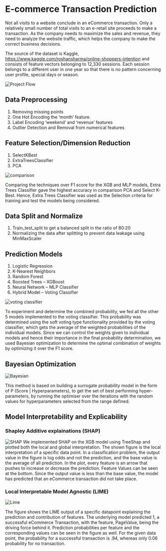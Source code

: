 # E-commerce Transaction Prediction

Not all visits to a website conclude in an eCommerce transaction. Only a relatively small number of total visits to an e-retail site proceeds to make a transaction. As the company needs to maximize the sales and revenue, they need to analyze the website traffic, which helps the company to make the correct business decisions. 

The source of the dataset is Kaggle, https://www.kaggle.com/roshansharma/online-shoppers-intention and consists of feature vectors belonging to 12,330 sessions. Each session belongs to a different user in one year so that there is no pattern concerning user profile, special days or season.

![Project Flow](https://user-images.githubusercontent.com/55213734/81354860-aa046700-909a-11ea-805e-0619132ebbb6.PNG)


##	Data Preprocessing
1.	Removing missing points
1.	One Hot Encoding the ‘month’ feature.
1.	Label Encoding ‘weekend’ and ‘revenue’ features
1.	Outlier Detection and Removal from numerical features

## Feature Selection/Dimension Reduction
1.	SelectKBest
1.	ExtraTreesClassifier
1.	PCA

![comparison](https://user-images.githubusercontent.com/55213734/81353435-0e252c00-9097-11ea-80e2-07c369bea0dd.png)

Comparing the techniques over F1 score for the XGB and MLP models, Extra Trees Classifier gave the highest accuracy in comparison PCA and Select K-Best. Hence, Extra Trees Classifier was used as the Selection criteria for training and test the models being considered. 

##	Data Split and Normalize
1.	Train_test_split to get a balanced split in the ratio of 80:20
1.	Normalizing the data after splitting to prevent data leakage using MinMaxScaler

##	Prediction Models
1.	Logistic Regression
1.	K-Nearest Neighbors
1.	Random Forest
1.	Boosted Trees – XGBoost
1.	Neural Network – MLP Classifier
1.	Hybrid Model – Voting Classifier
 
![voting classifier](https://user-images.githubusercontent.com/55213734/81353511-4462ab80-9097-11ea-93b5-dcffce3102c5.png)

To experiment and determine the combined probability, we fed all the other 5 models implemented to the voting classifier. This probability was determined using the soft voting type functionality provided by the voting classifier, which gets the average of the weighted probabilities of the individual models. Since we can control the weights given to individual models and hence their importance in the final probability determination, we used Bayesian optimization to determine the optimal combination of weights by optimizing it over the F1 score.

## Bayesian Optimization
 
![Bayesian](https://user-images.githubusercontent.com/55213734/81353581-6c520f00-9097-11ea-9c09-fc3bb23a62b6.png)

This method is based on building a surrogate probability model in the form of P (Score | Hyperparameters), to get the set of best performing hyper-parameters, by running the optimiser over the iterations with the random values for hyperparameters selected from the range defined.


## Model Interpretability and Explicability
###	Shapley Additive explainations (SHAP) 
![SHAP](https://user-images.githubusercontent.com/55213734/81353609-7ffd7580-9097-11ea-9c99-2dccbb2234e6.png)
We implemented SHAP on the XGB model using TreeShap and plotted both the local and global interpretation. The shown figure is the local interpretation of a specific data point. In a classification problem, the output value in the figure is log odds and not the prediction, and the base value is the average of all prediction. In the plot, every feature is an arrow that pushes to increase or decrease the prediction.  Feature Values can be seen at the bottom. Since the output value is less than the base value, the model has predicted that an eCommerce transaction did not take place.

###	Local Interpretable Model Agnostic (LIME) 

![Lime](https://user-images.githubusercontent.com/55213734/81353905-4aa55780-9098-11ea-9d86-d04ad0a4e482.PNG)

The figure shows the LIME output of a specific datapoint explaining the prediction and contribution of features. The underlying model predicted 1, a successful eCommerce Transaction, with the feature, PageValue, being the driving force behind it. Prediction probabilities per feature and the corresponding values can be seen in the figure as well. For the given data point, the probability for a successful transaction is .94, whereas only 0.06 probability for no transaction.
